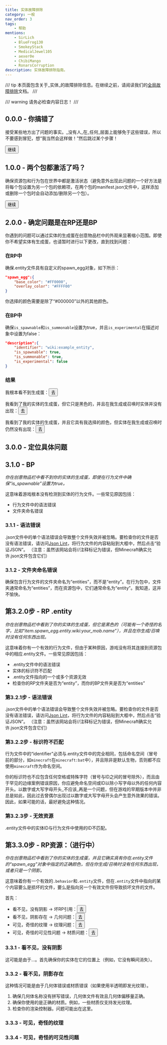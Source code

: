 ```yaml
---
title: 实体故障排除
category: 一般
nav_order: 3
tags:
    - 帮助
mentions:
    - SirLich
    - BlueFrog130
    - SmokeyStack
    - MedicalJewel105
    - aexer0e
    - ChibiMango
    - RonarsCorruption
description: 实体故障排除指南。
---
```


/// tip
本页面包含关于_实体_的故障排除信息。在继续之前，请阅读我们的[全局故障排除](../guide/troubleshooting.md)文档。
///

/// warning
请务必检查内容日志！
///

## 0.0.0 - 你搞错了

接受某些地方出了问题的事实。_没有人_在_任何_层面上能够免于这些错误，所以不要感到冒犯，想“我当然会这样做！”然后跳过某个步骤！

<Button link="#_1-0-0-两个包都激活了吗">继续</Button>

## 1.0.0 - 两个包都激活了吗？

确保资源包和行为包在世界中都是激活状态（避免意外出现此问题的一个好方法是将每个包设置为另一个包的依赖项，在两个包的manifest.json文件中，这样添加或删除一个包时会自动添加/删除另一个包）。

<Button link="#_2-0-0-确定问题是在RP还是BP">继续</Button>

## 2.0.0 - 确定问题是在RP还是BP

你遇到的问题可以通过实体的生成蛋在创意物品栏中的外观来显著缩小范围。即使你不希望实体有生成蛋，也请暂时进行以下更改，直到找到问题：

### 在RP中

确保.entity文件具有自定义的spawn_egg对象，如下所示：

```json title=""
"spawn_egg":{
    "base_color": "#FF0000",
    "overlay_color": "#FFFF00"
}
```

你选择的颜色需要是除了“#000000”以外的其他颜色。

### 在BP中

确保`is_spawnable`和`is_summonable`设置为true，并且`is_experimental`在描述对象中设置为false：

```json title=""
"description":{
    "identifier": "wiki:example_entity",
    "is_spawnable": true,
    "is_summonable": true,
    "is_experimental": false
}
```

### 结果

我根本看不到生成蛋：<Button link="#_3-1-0-bp">去</Button>

我看到了我的实体的生成蛋，但它只是黑色的，并且在我生成或召唤时实体并没有出现：<Button link="#step-3-2-0-rp-entity">去</Button>

我看到了我的实体的生成蛋，并且它具有我选择的颜色，但实体在我生成或召唤时仍然没有出现：<Button link="#step-3-3-0-rp-resources-still-writing-because-this-is-going-to-be-extensive">去</Button>

## 3.0.0 - 定位具体问题

## 3.1.0 - BP

_你在创意物品栏中看不到你的实体的生成蛋，即使在行为文件中确保“is_spawnable”设置为true。_

这意味着游戏根本没有检测到实体的行为文件。一些常见原因包括：

-   行为文件中的语法错误
-   文件夹命名错误

### 3.1.1 - 语法错误

.json文件中的单个语法错误会导致整个文件失效并被忽略。要检查你的文件是否没有语法错误，请访问[Json Lint](https://jsonlint.com/)，将行为文件的内容粘贴到大框中，然后点击“验证JSON”。
（注意：虽然该网站会将//注释标记为错误，但Minecraft确实允许.json文件包含它们）

### 3.1.2 - 文件夹命名错误

确保包含行为文件的文件夹命名为“entities”，而不是“entity”。在行为包中，文件夹通常命名为“entities”，而在资源包中，它们通常命名为“entity”。我知道，这并不愉快。

## 第3.2.0步 - RP .entity

_你在创意物品栏中看到了你的实体的生成蛋，但它是黑色的（可能有一个奇怪的名字，比如“item.spawn_egg.entity.wiki:your_mob.name”），并且在你生成/召唤时没有任何东西出现。_

这意味着你有一个有效的行为文件，但由于某种原因，游戏没有将其连接到资源包中的相应.entity文件。一些常见原因包括：

-   .entity文件中的语法错误
-   实体的标识符不匹配
-   .entity文件指向的一个或多个资源无效
-   检查你的RP文件夹是否为“entity”，而你的BP文件夹是否为“entities”

### 第3.2.1步 - 语法错误

.json文件中的单个语法错误会导致整个文件失效并被忽略。要检查你的文件是否没有语法错误，请访问[Json Lint](https://jsonlint.com/)，将行为文件的内容粘贴到大框中，然后点击“验证JSON”。
（注意：虽然该网站会将//注释标记为错误，但Minecraft确实允许.json文件包含它们）

### 第3.2.2步 - 标识符不匹配

行为文件中的“identifier”必须与.entity文件中的完全相同，包括命名空间（冒号前的部分，如`minecraft`在`minecraft:bat`中），并且除非是默认生物，否则都不应使用`minecraft`作为命名空间。

你的标识符也不应包含任何空格或特殊字符（冒号与ID之间的冒号除外），而且由于罕见的边缘案例错误原因，你应避免命名空间或ID以除小写字母以外的任何内容开头。以数字或大写字母开头_不应该_再是一个问题，但在游戏的早期版本中并非总是如此，因此过去曾偶尔出现过以数字或大写字母开头会产生意外效果的错误。因此，如果可能的话，最好避免这种情况。

### 第3.2.3步 - 无效资源

.entity文件中的实体ID与行为文件中使用的ID不匹配。

## 第3.3.0步 - RP资源：（进行中）

_你在创意物品栏中看到了你的实体的生成蛋，并且它确实具有你在.entity文件的“spawn_egg”对象中指定的正确颜色，但在你生成/召唤时没有任何东西出现，或者只是一个阴影。_

这意味着你有一个有效的`.behavior`和`.entity`文件，但在`.entity`文件中指向的某个内容要么是损坏的文件，要么是指向另一个有效文件但导致损坏文件的文件。

首先：

-   看不见，没有阴影 -> 坏RP引用：<Button link="#_3-3-1-invisible-no-shadow">去</Button>
-   看不见，阴影存在 -> 几何问题：<Button link="#_3-3-2-invisible-shadow-exists">去</Button>
-   可见，奇怪的纹理 -> 纹理问题：<Button link="#_3-3-3-visible-weird-texture">去</Button>
-   可见，奇怪的可见性问题 -> 材质问题：<Button link="#_3-3-4-visible-weird-visibility-stuff">去</Button>

### 3.3.1 - 看不见，没有阴影

这可能是由于...。首先确保你的实体在它的位置上（例如，它没有瞬间消失）。

### 3.3.2 - 看不见，阴影存在

这种情况可能是由于几何体错误或材质错误（如果使用半透明即发光纹理）。

1. 确保几何体名称没有拼写错误，几何体文件有效且几何体偏移量正确。
2. 确保你使用的是正确的材质。例如，一些材质仅支持发光纹理。
3. 检查你的渲染控制器。问题可能出在这里。

### 3.3.3 - 可见，奇怪的纹理

### 3.3.4 - 可见，奇怪的可见性问题